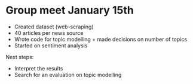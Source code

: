 # Group meet January 15th
- Created dataset (web-scraping)
- 40 articles per news source
- Wrote code for topic modelling + made decisions on number of topics 
- Started on sentiment analysis

Next steps:
- Interpret the results
- Search for an evaluation on topic modelling
